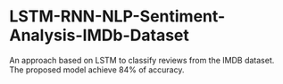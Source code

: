 # LSTM-RNN-NLP-Sentiment-Analysis-IMDb-Dataset
An approach based on LSTM to classify reviews from the IMDB dataset. The proposed model achieve 84% of accuracy.
